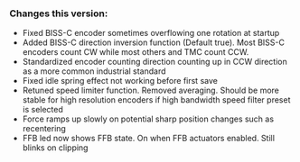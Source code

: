 ### Changes this version:
- Fixed BISS-C encoder sometimes overflowing one rotation at startup
- Added BISS-C direction inversion function (Default true). Most BISS-C encoders count CW while most others and TMC count CCW.
- Standardized encoder counting direction counting up in CCW direction as a more common industrial standard
- Fixed idle spring effect not working before first save
- Retuned speed limiter function. Removed averaging. Should be more stable for high resolution encoders if high bandwidth speed filter preset is selected
- Force ramps up slowly on potential sharp position changes such as recentering
- FFB led now shows FFB state. On when FFB actuators enabled. Still blinks on clipping